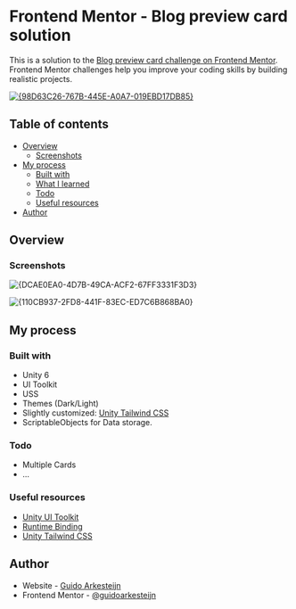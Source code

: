 # Frontend Mentor - Blog preview card solution

This is a solution to the [Blog preview card challenge on Frontend Mentor](https://www.frontendmentor.io/challenges/blog-preview-card-ckPaj01IcS). Frontend Mentor challenges help you improve your coding skills by building realistic projects. 

[![{98D63C26-767B-445E-A0A7-019EBD17DB85}](https://github.com/user-attachments/assets/b0659a15-50a7-4f85-95f8-56ecd0232387)](https://guidoarkesteijn.itch.io/frontend-mentor-blog-card)

## Table of contents

- [Overview](#overview)
  - [Screenshots](#screenshots)
- [My process](#my-process)
  - [Built with](#built-with)
  - [What I learned](#what-i-learned)
  - [Todo](#todo)
  - [Useful resources](#useful-resources)
- [Author](#author)

## Overview

### Screenshots

![{DCAE0EA0-4D7B-49CA-ACF2-67FF3331F3D3}](https://github.com/user-attachments/assets/cfbee458-2f0c-41af-a66e-e270c9b62686)

![{110CB937-2FD8-441F-83EC-ED7C6B868BA0}](https://github.com/user-attachments/assets/433c479a-05c1-4910-8adb-f3fee0744525)

## My process

### Built with

- Unity 6
- UI Toolkit
- USS
- Themes (Dark/Light)
- Slightly customized: [Unity Tailwind CSS](https://github.com/BennyKok/unity-tailwindcss)
- ScriptableObjects for Data storage.

### Todo

- Multiple Cards
- ...

### Useful resources

- [Unity UI Toolkit](https://docs.unity3d.com/6000.0/Documentation/Manual/UIElements.html)
- [Runtime Binding](https://docs.unity3d.com/6000.0/Documentation/Manual/UIE-runtime-binding.html)
- [Unity Tailwind CSS](https://github.com/BennyKok/unity-tailwindcss)

## Author

- Website - [Guido Arkesteijn](https://www.guidoarkesteijn.com)
- Frontend Mentor - [@guidoarkesteijn](https://www.frontendmentor.io/profile/guidoarkesteijn)
